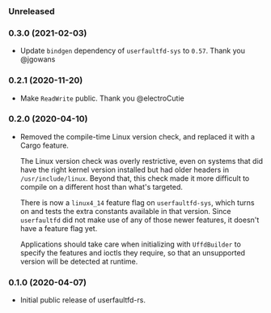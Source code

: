 ### Unreleased

### 0.3.0 (2021-02-03)

- Update `bindgen` dependency of `userfaultfd-sys` to `0.57`. Thank you @jgowans

### 0.2.1 (2020-11-20)

- Make `ReadWrite` public. Thank you @electroCutie

### 0.2.0 (2020-04-10)

- Removed the compile-time Linux version check, and replaced it with a Cargo feature.

  The Linux version check was overly restrictive, even on systems that did have the right kernel
  version installed but had older headers in `/usr/include/linux`. Beyond that, this check made it
  more difficult to compile on a different host than what's targeted.

  There is now a `linux4_14` feature flag on `userfaultfd-sys`, which turns on and tests the extra
  constants available in that version. Since `userfaultfd` did not make use of any of those newer
  features, it doesn't have a feature flag yet.

  Applications should take care when initializing with `UffdBuilder` to specify the features and
  ioctls they require, so that an unsupported version will be detected at runtime.


### 0.1.0 (2020-04-07)

- Initial public release of userfaultfd-rs.
